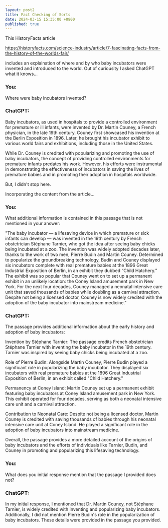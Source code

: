 ```yaml
---
layout: post2
title: Fact Checking of Sorts
date: 2024-03-15 15:35:00 +0800
published: true
---
```

This HistoryFacts article

<a href="https://historyfacts.com/science-industry/article/7-fascinating-facts-from-the-history-of-the-worlds-fair/">https://historyfacts.com/science-industry/article/7-fascinating-facts-from-the-history-of-the-worlds-fair/</a>

includes an explaination of where and by who baby incubators were invented and introduced to the world. Out of curiousity I asked ChatGPT what it knows...

### You:

Where were baby incubators invented?

### ChatGPT:

Baby incubators, as used in hospitals to provide a controlled environment for premature or ill infants, were invented by Dr. Martin Couney, a French physician, in the late 19th century. Couney first showcased his invention at the Berlin Exposition in 1896. Later, he brought his incubator exhibit to various world fairs and exhibitions, including those in the United States.

While Dr. Couney is credited with popularizing and promoting the use of baby incubators, the concept of providing controlled environments for premature infants predates his work. However, his efforts were instrumental in demonstrating the effectiveness of incubators in saving the lives of premature babies and in promoting their adoption in hospitals worldwide.

But, I didn't stop here. 

<!--more-->

Incorporating the content from the article...


### You:

What additional information is contained in this passage that is not mentioned in your answer:

"The baby incubator — a lifesaving device in which premature or sick infants can develop — was invented in the 19th century by French obstetrician Stéphane Tarnier, who got the idea after seeing baby chicks being incubated at a zoo. The invention was widely adopted decades later, thanks to the work of two men, Pierre Budin and Martin Couney. Determined to popularize the groundbreaking technology, Budin and Couney displayed six incubators complete with real premature babies at the 1896 Great Industrial Exposition of Berlin, in an exhibit they dubbed “Child Hatchery.” The exhibit was so popular that Couney went on to set up a permanent exhibit in an unlikely location: the Coney Island amusement park in New York. For the next four decades, Couney managed a neonatal intensive care unit that saved thousands of babies while doubling as a carnival attraction. Despite not being a licensed doctor, Couney is now widely credited with the adoption of the baby incubator into mainstream medicine." 

### ChatGPT:

The passage provides additional information about the early history and adoption of baby incubators:

Invention by Stéphane Tarnier: The passage credits French obstetrician Stéphane Tarnier with inventing the baby incubator in the 19th century. Tarnier was inspired by seeing baby chicks being incubated at a zoo.

Role of Pierre Budin: Alongside Martin Couney, Pierre Budin played a significant role in popularizing the baby incubator. They displayed six incubators with real premature babies at the 1896 Great Industrial Exposition of Berlin, in an exhibit called "Child Hatchery."

Permanency at Coney Island: Martin Couney set up a permanent exhibit featuring baby incubators at Coney Island amusement park in New York. This exhibit operated for four decades, serving as both a neonatal intensive care unit and a carnival attraction.

Contribution to Neonatal Care: Despite not being a licensed doctor, Martin Couney is credited with saving thousands of babies through his neonatal intensive care unit at Coney Island. He played a significant role in the adoption of baby incubators into mainstream medicine.

Overall, the passage provides a more detailed account of the origins of baby incubators and the efforts of individuals like Tarnier, Budin, and Couney in promoting and popularizing this lifesaving technology.


### You:

What does you initial response mention that the passage I provided does not?

### ChatGPT:

In my initial response, I mentioned that Dr. Martin Couney, not Stéphane Tarnier, is widely credited with inventing and popularizing baby incubators. Additionally, I did not mention Pierre Budin's role in the popularization of baby incubators. These details were provided in the passage you provided.


